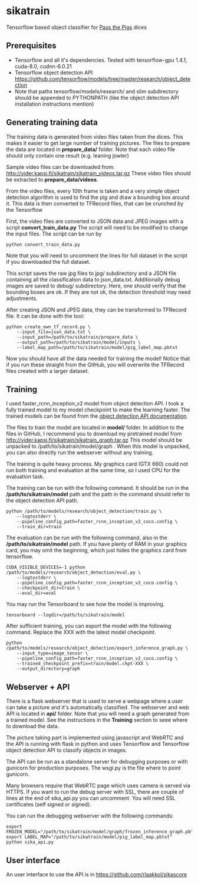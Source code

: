 # sikatrain
Tensorflow based object classifier for [Pass the Pigs](https://en.wikipedia.org/wiki/Pass_the_Pigs) dices

## Prerequisites
* Tensorflow and all it's dependencies. Tested with tensorflow-gpu 1.4.1, cuda-8.0, cudnn-6.0.21
* Tensorflow object detection API https://github.com/tensorflow/models/tree/master/research/object_detection
* Note that paths tensorflow/models/research/ and slim subdirectory should be appended to PYTHONPATH (like the object detection API installation instructions mention)

## Generating training data
The training data is generated from video files taken from the dices. This makes it easier to get large number of training pictures. The files to prepare the data are located in **prepare_data/** folder.
Note that each video file should only contain one result (e.g. leaning jowler)

Sample video files can be downloaded from: http://vider.kapsi.fi/sikatrain/sikatrain_videos.tar.gz 
These video files should be extracted to **prepare_data/videos**.

From the video files, every 10th frame is taken and a very simple object detection algorithm is used to find the pig and draw a bounding box around it.
This data is then converted to TFRecord files, that can be crunched by the Tensorflow

First, the video files are converted to JSON data and JPEG images with a script **convert_train_data.py**
The script will need to be modified to change the input files. The script can be run by
```
python convert_train_data.py
```

Note that you will need to uncomment the lines for full dataset in the script if you downloaded the full dataset.

This script saves the raw jpg files to jpg/ subdirectory and a JSON file containing all the classification data to json_data.txt. Additionally debug images are saved to debug/ subdirectory. Here, one should verify that the bounding boxes are ok. If they are not ok, the detection threshold may need adjustments.

After creating JSON and JPEG data, they can be transformed to TFRecord file. It can be done with the tool:
```
python create_own_tf_record.py \
    --input_file=json_data.txt \
    --input_path=/path/to/sikatrain/prepare_data \
    --output_path=/path/to/sikatrain/model/inputs \
    --label_map_path=/path/to/sikatrain/model/pig_label_map.pbtxt
```

Now you should have all the data needed for training the model! Notice that if you run these straight from the GitHub, you will overwrite the TFRecord files created with a larger dataset.

## Training
I used faster_rcnn_inception_v2 model from object detection API. I took a fully trained model to my model checkpoint to make the learning faster. The trained models can be found from the [object detection API documentation](https://github.com/tensorflow/models/blob/master/research/object_detection/g3doc/detection_model_zoo.md).

The files to train the model are located in **model/** folder. In addition to the files in GitHub, I recommend you to download my pretrained model from http://vider.kapsi.fi/sikatrain/sikatrain_graph.tar.gz This model should be unpacked to /path/to/sikatrain/model/graph . When this model is unpacked, you can also directly run the webserver without any training.

The training is quite heavy process. My graphics card (GTX 660) could not run both training and evaluation at the same time, so I used CPU for the evaluation task.

The training can be run with the following command. It should be run in the **/path/to/sikatrain/model** path and the path in the command should refer to the object detection API path.
```
python /path/to/models/research/object_detection/train.py \
    --logtostderr \
    --pipeline_config_path=faster_rcnn_inception_v2_coco.config \
    --train_dir=train
```

The evaluation can be run with the following command, also in the **/path/to/sikatrain/model** path. If you have plenty of RAM in your graphics card, you may omit the beginning, which just hides the graphics card from tensorflow. 
```
CUDA_VISIBLE_DEVICES=-1 python /path/to/models/research/object_detection/eval.py \
    --logtostderr \
    --pipeline_config_path=faster_rcnn_inception_v2_coco.config \
    --checkpoint_dir=train \
    --eval_dir=eval
```

You may run the Tensorboard to see how the model is improving.
```
tensorboard --logdir=/path/to/sikatrain/model
```

After sufficient training, you can export the model with the following command. Replace the XXX with the latest model checkpoint.
```
python /path/to/models/research/object_detection/export_inference_graph.py \
    --input_type=image_tensor \
    --pipeline_config_path=faster_rcnn_inception_v2_coco.config \
    --trained_checkpoint_prefix=train/model.ckpt-XXX \
    --output_directory=graph
```

## Webserver + API
There is a flask webserver that is used to serve a webpage where a user can take a picture and it's automatically classified.
The webserver and web API is located in **api/** folder. Note that you will need a graph generated from a trained model. See the instructions in the **Training** section to seee where to download the data.

The picture taking part is implemented using javascript and WebRTC and the API is running with flask in python and uses Tensorflow and Tensorflow object detection API to classify objects in images.

The API can be run as a standalone server for debugging purposes or with gunicorn for production purposes. The wsgi.py is the file where to point gunicorn.

Many browsers require that WebRTC page which uses camera is served via HTTPS. If you want to run the debug server with SSL, there are couple of lines at the end of sika_api.py you can uncomment. You will need SSL certificates (self signed or signed).

You can run the debugging webserver with the following commands:
```
export FROZEN_MODEL="/path/to/sikatrain/model/graph/frozen_inference_graph.pb"
export LABEL_MAP="/path/to/sikatrain/model/pig_label_map.pbtxt"
python sika_api.py
```

## User interface
An user interface to use the API is in https://github.com/rlaakkol/sikascore

